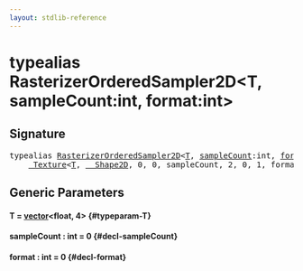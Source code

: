 ```yaml
---
layout: stdlib-reference
---
```


# typealias RasterizerOrderedSampler2D\<T, sampleCount:int, format:int\>

## Signature

<pre>
<span class='code_keyword'>typealias</span> <a href="/stdlib-reference/types/RasterizerOrderedSampler2D" class="code_type">RasterizerOrderedSampler2D</a>&lt;<a href="/stdlib-reference/types/RasterizerOrderedSampler2D#typeparam-T" class="code_type">T</a>, <a href="/stdlib-reference/types/RasterizerOrderedSampler2D#decl-sampleCount" class="code_var">sampleCount</a>:int, <a href="/stdlib-reference/types/RasterizerOrderedSampler2D#decl-format" class="code_var">format</a>:int&gt; = 
    <a href="/stdlib-reference/types/Texture/index" class="code_type">_Texture</a>&lt;<a href="/stdlib-reference/types/Texture/index#typeparam-T" class="code_type">T</a>, <a href="/stdlib-reference/types/Shape2D/index" class="code_type">__Shape2D</a>, 0, 0, sampleCount, 2, 0, 1, format&gt;;
</pre>

## Generic Parameters

#### T  = [vector](/stdlib-reference/types/vector/index)\<float, 4\> {#typeparam-T}
#### sampleCount  : int = 0 {#decl-sampleCount}
#### format  : int = 0 {#decl-format}

